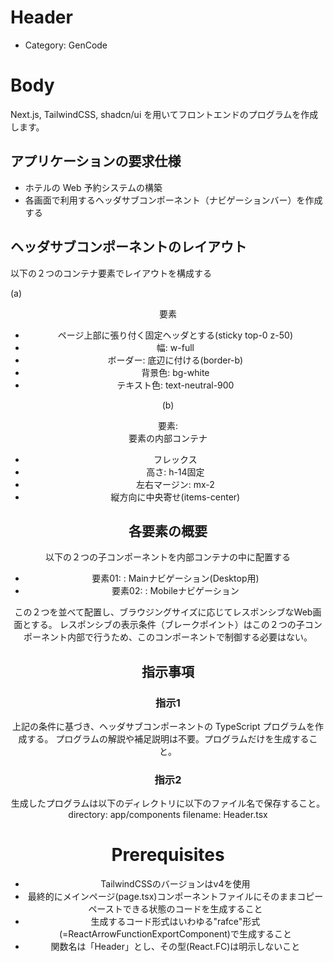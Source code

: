 # Header
- Category: GenCode

# Body
Next.js, TailwindCSS, shadcn/ui を用いてフロントエンドのプログラムを作成します。

## アプリケーションの要求仕様

- ホテルの Web 予約システムの構築
- 各画面で利用するヘッダサブコンポーネント（ナビゲーションバー）を作成する

## ヘッダサブコンポーネントのレイアウト
以下の２つのコンテナ要素でレイアウトを構成する

(a)<header>要素
- ページ上部に張り付く固定ヘッダとする(sticky top-0 z-50)
- 幅: w-full
- ボーダー: 底辺に付ける(border-b)
- 背景色: bg-white
- テキスト色: text-neutral-900

(b)<div>要素: <header>要素の内部コンテナ
- フレックス
- 高さ: h-14固定
- 左右マージン: mx-2
- 縦方向に中央寄せ(items-center)


## 各要素の概要

以下の２つの子コンポーネントを内部コンテナの中に配置する

- 要素01: <MainNav /> : Mainナビゲーション(Desktop用)
- 要素02: <MobileNav /> : Mobileナビゲーション

この２つを並べて配置し、ブラウジングサイズに応じてレスポンシブなWeb画面とする。
レスポンシブの表示条件（ブレークポイント）はこの２つの子コンポーネント内部で行うため、このコンポーネントで制御する必要はない。

## 指示事項

### 指示1
上記の条件に基づき、ヘッダサブコンポーネントの TypeScript プログラムを作成する。
プログラムの解説や補足説明は不要。プログラムだけを生成すること。

### 指示2
生成したプログラムは以下のディレクトリに以下のファイル名で保存すること。
directory: app/components
filename: Header.tsx

# Prerequisites
- TailwindCSSのバージョンはv4を使用
- 最終的にメインページ(page.tsx)コンポーネントファイルにそのままコピーペーストできる状態のコードを生成すること
- 生成するコード形式はいわゆる"rafce"形式(=ReactArrowFunctionExportComponent)で生成すること
- 関数名は「Header」とし、その型(React.FC)は明示しないこと

